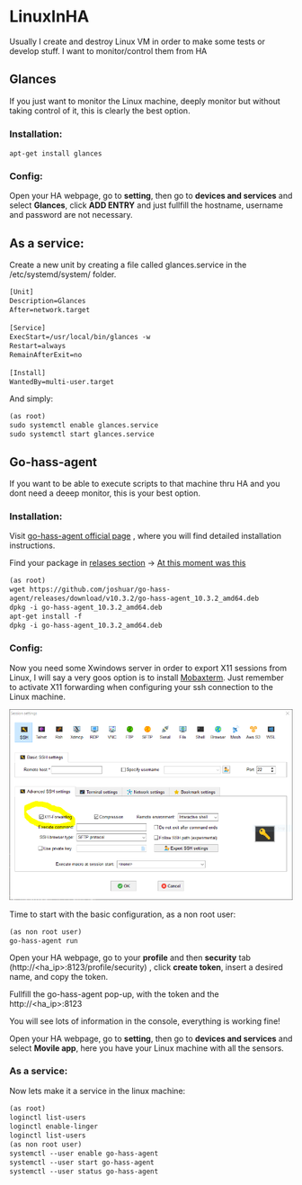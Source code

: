 # LinuxInHA
Usually I create and destroy Linux VM in order to make some tests or develop stuff. I want to monitor/control them from HA

## Glances

If you just want to monitor the Linux machine, deeply monitor but without taking control of it, this is clearly the best option.

### Installation:
```
apt-get install glances
```
### Config:

Open your HA webpage, go to **setting**, then go to **devices and services** and select **Glances**, click **ADD ENTRY** and just fullfill the hostname, username and password are not necessary.

## As a service:

Create a new unit by creating a file called glances.service in the /etc/systemd/system/ folder.
```
[Unit]
Description=Glances
After=network.target

[Service]
ExecStart=/usr/local/bin/glances -w
Restart=always
RemainAfterExit=no

[Install]
WantedBy=multi-user.target
```
And simply:
```
(as root)
sudo systemctl enable glances.service
sudo systemctl start glances.service
```
## Go-hass-agent

If you want to be able to execute scripts to that machine thru HA and you dont need a deeep monitor, this is your best option.

### Installation:

Visit [go-hass-agent official page](https://github.com/joshuar/go-hass-agent) , where you will find detailed installation instructions.

Find your package in [relases section](https://github.com/joshuar/go-hass-agent/releases) -> [At this moment was this](https://github.com/joshuar/go-hass-agent/releases/download/v10.3.2/go-hass-agent_10.3.2_amd64.deb)

```
(as root)
wget https://github.com/joshuar/go-hass-agent/releases/download/v10.3.2/go-hass-agent_10.3.2_amd64.deb
dpkg -i go-hass-agent_10.3.2_amd64.deb
apt-get install -f
dpkg -i go-hass-agent_10.3.2_amd64.deb
```
### Config:

Now you need some Xwindows server in order to export X11 sessions from Linux, I will say a very goos option is to install [Mobaxterm](https://mobaxterm.mobatek.net/). Just remember to activate X11 forwarding when configuring your ssh connection to the Linux machine.

![Image](MobaXtermX11FWD.png)

Time to start with the basic configuration, as a non root user:

```
(as non root user)
go-hass-agent run
```
Open your HA webpage, go to your **profile** and then **security** tab (http://<ha_ip>:8123/profile/security) , click **create token**, insert a desired name, and copy the token.

Fullfill the go-hass-agent pop-up, with the token and the http://<ha_ip>:8123

You will see lots of information in the console, everything is working fine!

Open your HA webpage, go to **setting**, then go to **devices and services** and select **Movile app**, here you have your Linux machine with all the sensors.

### As a service:

Now lets make it a service in the linux machine:

```
(as root)
loginctl list-users
loginctl enable-linger
loginctl list-users
(as non root user)
systemctl --user enable go-hass-agent
systemctl --user start go-hass-agent
systemctl --user status go-hass-agent
```
